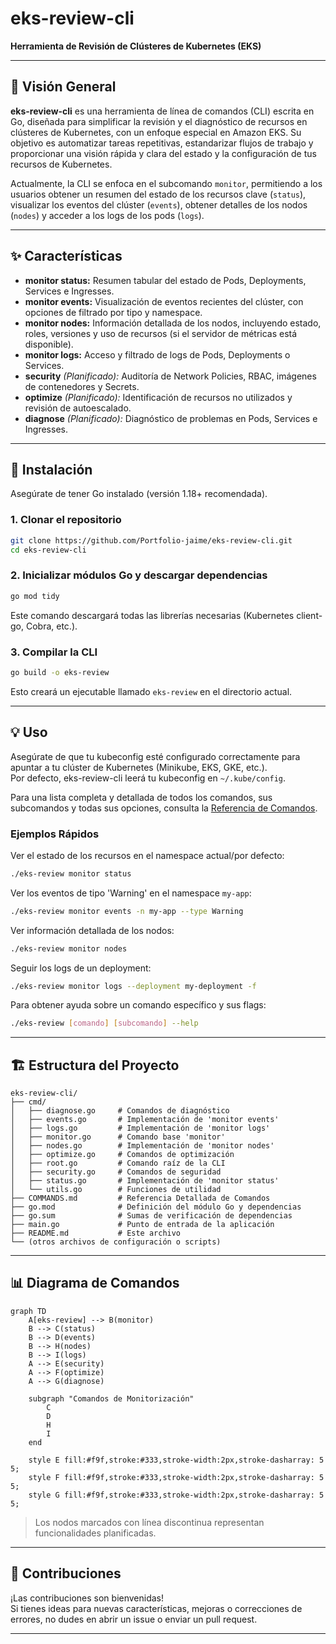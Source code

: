 # eks-review-cli

**Herramienta de Revisión de Clústeres de Kubernetes (EKS)**

---

## 📖 Visión General

**eks-review-cli** es una herramienta de línea de comandos (CLI) escrita en Go, diseñada para simplificar la revisión y el diagnóstico de recursos en clústeres de Kubernetes, con un enfoque especial en Amazon EKS. Su objetivo es automatizar tareas repetitivas, estandarizar flujos de trabajo y proporcionar una visión rápida y clara del estado y la configuración de tus recursos de Kubernetes.

Actualmente, la CLI se enfoca en el subcomando `monitor`, permitiendo a los usuarios obtener un resumen del estado de los recursos clave (`status`), visualizar los eventos del clúster (`events`), obtener detalles de los nodos (`nodes`) y acceder a los logs de los pods (`logs`).

---

## ✨ Características

- **monitor status:** Resumen tabular del estado de Pods, Deployments, Services e Ingresses.
- **monitor events:** Visualización de eventos recientes del clúster, con opciones de filtrado por tipo y namespace.
- **monitor nodes:** Información detallada de los nodos, incluyendo estado, roles, versiones y uso de recursos (si el servidor de métricas está disponible).
- **monitor logs:** Acceso y filtrado de logs de Pods, Deployments o Services.
- **security** *(Planificado):* Auditoría de Network Policies, RBAC, imágenes de contenedores y Secrets.
- **optimize** *(Planificado):* Identificación de recursos no utilizados y revisión de autoescalado.
- **diagnose** *(Planificado):* Diagnóstico de problemas en Pods, Services e Ingresses.

---

## 🚀 Instalación

Asegúrate de tener Go instalado (versión 1.18+ recomendada).

### 1. Clonar el repositorio

```bash
git clone https://github.com/Portfolio-jaime/eks-review-cli.git
cd eks-review-cli
```

### 2. Inicializar módulos Go y descargar dependencias

```bash
go mod tidy
```
Este comando descargará todas las librerías necesarias (Kubernetes client-go, Cobra, etc.).

### 3. Compilar la CLI

```bash
go build -o eks-review
```
Esto creará un ejecutable llamado `eks-review` en el directorio actual.

---

## 💡 Uso

Asegúrate de que tu kubeconfig esté configurado correctamente para apuntar a tu clúster de Kubernetes (Minikube, EKS, GKE, etc.).  
Por defecto, eks-review-cli leerá tu kubeconfig en `~/.kube/config`.

Para una lista completa y detallada de todos los comandos, sus subcomandos y todas sus opciones, consulta la [Referencia de Comandos](./COMMANDS.md).

### Ejemplos Rápidos

Ver el estado de los recursos en el namespace actual/por defecto:
```bash
./eks-review monitor status
```

Ver los eventos de tipo 'Warning' en el namespace `my-app`:
```bash
./eks-review monitor events -n my-app --type Warning
```

Ver información detallada de los nodos:
```bash
./eks-review monitor nodes
```

Seguir los logs de un deployment:
```bash
./eks-review monitor logs --deployment my-deployment -f
```

Para obtener ayuda sobre un comando específico y sus flags:
```bash
./eks-review [comando] [subcomando] --help
```

---

## 🏗️ Estructura del Proyecto

```
eks-review-cli/
├── cmd/
│   ├── diagnose.go     # Comandos de diagnóstico
│   ├── events.go       # Implementación de 'monitor events'
│   ├── logs.go         # Implementación de 'monitor logs'
│   ├── monitor.go      # Comando base 'monitor'
│   ├── nodes.go        # Implementación de 'monitor nodes'
│   ├── optimize.go     # Comandos de optimización
│   ├── root.go         # Comando raíz de la CLI
│   ├── security.go     # Comandos de seguridad
│   ├── status.go       # Implementación de 'monitor status'
│   └── utils.go        # Funciones de utilidad
├── COMMANDS.md         # Referencia Detallada de Comandos
├── go.mod              # Definición del módulo Go y dependencias
├── go.sum              # Sumas de verificación de dependencias
├── main.go             # Punto de entrada de la aplicación
├── README.md           # Este archivo
└── (otros archivos de configuración o scripts)
```

---

## 📊 Diagrama de Comandos

```mermaid
graph TD
    A[eks-review] --> B(monitor)
    B --> C(status)
    B --> D(events)
    B --> H(nodes)
    B --> I(logs)
    A --> E(security)
    A --> F(optimize)
    A --> G(diagnose)

    subgraph "Comandos de Monitorización"
        C
        D
        H
        I
    end

    style E fill:#f9f,stroke:#333,stroke-width:2px,stroke-dasharray: 5 5;
    style F fill:#f9f,stroke:#333,stroke-width:2px,stroke-dasharray: 5 5;
    style G fill:#f9f,stroke:#333,stroke-width:2px,stroke-dasharray: 5 5;
```
> Los nodos marcados con línea discontinua representan funcionalidades planificadas.

---

## 🤝 Contribuciones

¡Las contribuciones son bienvenidas!  
Si tienes ideas para nuevas características, mejoras o correcciones de errores, no dudes en abrir un issue o enviar un pull request.

---